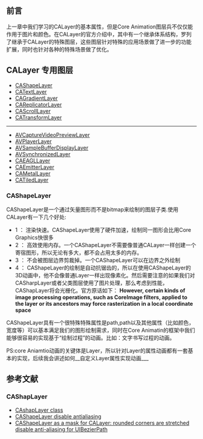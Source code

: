 ## 前言

上一章中我们学习的CALayer的基本属性，但是Core Animation图层兵不仅仅能作用于图片和颜色。在CALayer的官方介绍中，其中有一个继承体系结构，罗列了继承于CALayer的特殊图层，这些图层针对特殊的应用场景做了进一步的功能扩展，同时也针对各种的特殊场景做了优化。

## CALayer 专用图层

*  [CAShapeLayer](https://developer.apple.com/library/prerelease/ios/documentation/GraphicsImaging/Reference/CAShapeLayer_class/index.html#//apple_ref/occ/cl/CAShapeLayer) 
* [CATextLayer](https://developer.apple.com/library/prerelease/ios/documentation/GraphicsImaging/Reference/CATextLayer_class/index.html#//apple_ref/occ/cl/CATextLayer)
* [CAGradientLayer](https://developer.apple.com/library/prerelease/ios/documentation/GraphicsImaging/Reference/CAGradientLayer_class/index.html#//apple_ref/occ/cl/CAGradientLayer)
*  [CAReplicatorLayer](https://developer.apple.com/library/prerelease/ios/documentation/GraphicsImaging/Reference/CAReplicatorLayer_class/index.html#//apple_ref/occ/cl/CAReplicatorLayer)
* [CAScrollLayer](https://developer.apple.com/library/prerelease/ios/documentation/GraphicsImaging/Reference/CAScrollLayer_class/index.html#//apple_ref/occ/cl/CAScrollLayer)
* [CATransformLayer](https://developer.apple.com/library/prerelease/ios/documentation/GraphicsImaging/Reference/CATransformLayer_class/index.html#//apple_ref/occ/cl/CATransformLayer)
****
*  [AVCaptureVideoPreviewLayer](https://developer.apple.com/library/prerelease/ios/documentation/AVFoundation/Reference/AVCaptureVideoPreviewLayer_Class/index.html#//apple_ref/occ/cl/AVCaptureVideoPreviewLayer)
*  [AVPlayerLayer](https://developer.apple.com/library/prerelease/ios/documentation/AVFoundation/Reference/AVPlayerLayer_Class/index.html#//apple_ref/occ/cl/AVPlayerLayer)
*  [AVSampleBufferDisplayLayer](https://developer.apple.com/library/prerelease/ios/documentation/AVFoundation/Reference/AVSampleBufferDisplayLayer_Class/index.html#//apple_ref/occ/cl/AVSampleBufferDisplayLayer)
*  [AVSynchronizedLayer](https://developer.apple.com/library/prerelease/ios/documentation/AVFoundation/Reference/AVSynchronizedLayer_Class/index.html#//apple_ref/occ/cl/AVSynchronizedLayer)
*  [CAEAGLLayer](https://developer.apple.com/library/prerelease/ios/documentation/QuartzCore/Reference/CAEAGLLayer_Class/index.html#//apple_ref/occ/cl/CAEAGLLayer)
*  [CAEmitterLayer](https://developer.apple.com/library/prerelease/ios/documentation/GraphicsImaging/Reference/CAEmitterLayer_class/index.html#//apple_ref/occ/cl/CAEmitterLayer)
*  [CAMetalLayer](https://developer.apple.com/library/prerelease/ios/documentation/Animation/Reference/CAMetalLayer_Ref/index.html#//apple_ref/occ/cl/CAMetalLayer)
*  [CATiledLayer](https://developer.apple.com/library/prerelease/ios/documentation/GraphicsImaging/Reference/CATiledLayer_class/index.html#//apple_ref/occ/cl/CATiledLayer)


###  CAShapeLayer

CAShapeLayer是一个通过矢量图形而不是bitmap来绘制的图层子类.使用CALayer有一下几个好处:

* 1 ： 渲染快速。CAShapeLayer使用了硬件加速，绘制同一图形会比用Core Graphics快很多
* 2 ： 高效使用内存。一个CAShapeLayer不需要像普通CALayer一样创建一个寄宿图形，所以无论有多大，都不会占用太多的内存。
* 3 ： 不会被图层边界剪裁掉。一个CAShapeLayer可以在边界之外绘制
* 4 ： CAShapeLayer的绘制是自动抗锯齿的，所以在使用CAShapeLayer的3D动画中，他不会像普通Layer一样出现像素化。然后需要注意的如果我们对CASharpLayer或者父类图层使用了图片处理，那么考虑到性能，CAShapLayer将会光栅化。官方原话如下： __However, certain kinds of image processing operations, such as CoreImage filters, applied to the layer or its ancestors may force rasterization in a local coordinate space__

CAShapeLayer具有一个很特殊特殊属性是path,path以及其他属性（比如颜色，宽度等）可以基本满足我们的图形绘制需求，同时在Core Animatin的框架中我们能够很容易的实现基于“绘制过程”的动画。比如：文字书写过程的动画。

PS:core Aniamtio动画的关键体是Layer，所以针对Layer的属性动画都有一套基本的实现，后续我会讲述如何__自定义Layer属性实现动画___

### 



## 参考文献

### CAShapLayer
* [CAshapLayer class](https://developer.apple.com/library/prerelease/ios/documentation/GraphicsImaging/Reference/CAShapeLayer_class/index.html#//apple_ref/occ/cl/CAShapeLayer)
* [CAShapeLayer disable antialiasing](http://stackoverflow.com/questions/10122978/cashapelayer-disable-antialiasing)
* [CAShapeLayer as a mask for CALayer: rounded corners are stretched](http://goobbe.com/questions/1951545/cashapelayer-as-a-mask-for-calayer-rounded-corners-are-stretched)
[disable anti-aliasing for UIBezierPath](http://www.4byte.cn/question/1010686/disable-anti-aliasing-for-uibezierpath.html)







